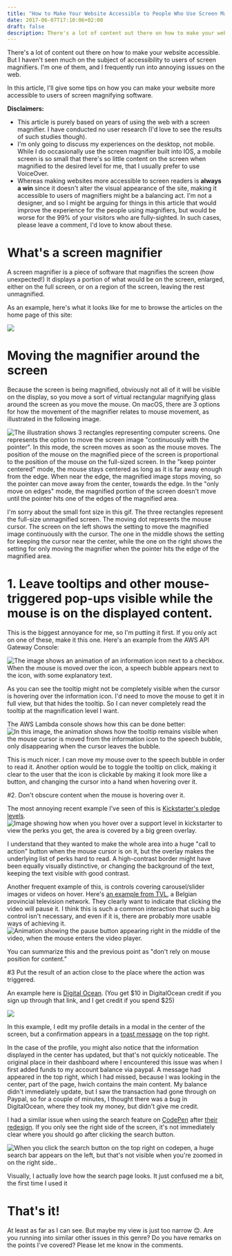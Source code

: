 ```yaml
---
title: "How to Make Your Website Accessible to People Who Use Screen Magnifiers"
date: 2017-06-07T17:10:06+02:00
draft: false
description: There's a lot of content out there on how to make your website accessible. But I haven't seen much on the subject of accessibility to users of screen magnifiers. I'm one of them, and I frequently run into annoying issues on the web.
---
```

There's a lot of content out there on how to make your website accessible. But I haven't seen much on the subject of accessibility to users of screen magnifiers. I'm one of them, and I frequently run into annoying issues on the web.

In this article, I'll give some tips on how you can make your website more accessible to users of screen magnifying software.

**Disclaimers:**

  - This article is purely based on years of using the web with a screen magnifier. I have conducted no user research (I'd love to see the results of such studies though).
  - I'm only going to discuss my experiences on the desktop, not mobile. While I do occasionally use the screen magnifier built into IOS, a mobile screen is so small that there's so little content on the screen when magnified to the desired level for me, that I usually prefer to use VoiceOver.
  - Whereas making websites more accessible to screen readers is **always a win** since it doesn't alter the visual appearance of the site, making it accessible to users of magnifiers might be a balancing act. I'm not a designer, and so I might be arguing for things in this article that would improve the experience for the people using magnifiers, but would be worse for the 99% of your visitors who are fully-sighted. In such cases, please leave a comment, I'd love to know about these.

# What's a screen magnifier

A screen magnifier is a piece of software that magnifies the screen (how unexpected!) It displays a portion of what would be on the screen, enlarged, either on the full screen, or on a region of the screen, leaving the rest unmagnified.

As an example, here's what it looks like for me to browse the articles on the home page of this site:

![](https://thepracticaldev.s3.amazonaws.com/i/oqoasmqwnnvep9ci2wri.gif)

# Moving the magnifier around the screen

Because the screen is being magnified, obviously not all of it will be visible on the display, so you move a sort of virtual rectangular magnifying glass around the screen as you move the mouse. On macOS, there are 3 options for how the movement of the magnifier relates to mouse movement, as illustrated in the following image.

![The illustration shows 3 rectangles representing computer screens. One represents the option to move the screen image "continuously with the pointer". In this mode, the screen moves as soon as the mouse moves. The position of the mouse on the magnified piece of the screen is proportional to the position of the mouse on the full-sized screen. In the "keep pointer centered" mode, the mouse stays centered as long as it is far away enough from the edge. When near the edge, the magnified image stops moving, so the pointer can move away from the center, towards the edge. In the "only move on edges" mode, the magnified portion of the screen doesn't move until the pointer hits one of the edges of the magnified area.](https://thepracticaldev.s3.amazonaws.com/i/ket4231nz0m9ma8kogyf.gif)

I'm sorry about the small font size in this gif. The three rectangles represent the full-size unmagnified screen. The moving dot represents the mouse cursor. The screen on the left shows the setting to move the magnified image continuously with the cursor. The one in the middle shows the setting for keeping the cursor near the center, while the one on the right shows the setting for only moving the magnifier when the pointer hits the edge of the magnified area.

# 1. Leave tooltips and other mouse-triggered pop-ups visible while the mouse is on the displayed content.

This is the biggest annoyance for me, so I'm putting it first. If you only act on one of these, make it this one. Here's an example from the AWS API Gateway Console:

![The image shows an animation of an information icon next to a checkbox. When the mouse is moved over the icon, a speech bubble appears next to the icon, with some explanatory text.](https://thepracticaldev.s3.amazonaws.com/i/jwk2eownwngdmirdqetd.gif)

As you can see the tooltip might not be completely visible when the cursor is hovering over the information icon. I'd need to move the mouse to get it in full view, but that hides the tooltip. So I can never completely read the tooltip at the magnification level I want.

The AWS Lambda console shows how this can be done better:
![In this image, the animation shows how the tooltip remains visible when the mouse cursor is moved from the information icon to the speech bubble, only disappearing when the cursor leaves the bubble.](https://thepracticaldev.s3.amazonaws.com/i/joqe6nq1e8l2h2bxup2u.gif)

This is much nicer. I can move my mouse over to the speech bubble in order to read it. Another option would be to toggle the tooltip on click, making it clear to the user that the icon is clickable by making it look more like a button, and changing the cursor into a hand when hovering over it.

#2. Don't obscure content when the mouse is hovering over it.

The most annoying recent example I've seen of this is [Kickstarter's pledge levels](https://www.kickstarter.com/projects/theproperpeople/forbidden-explorers-urban-exploration-documentary). ![Image showing how when you hover over a support level in kickstarter to view the perks you get, the area is covered by a big green overlay.](https://thepracticaldev.s3.amazonaws.com/i/6ddjy32zofcusj54fy59.gif)

I understand that they wanted to make the whole area into a huge "call to action" button when the mouse cursor is on it, but the overlay makes the underlying list of perks hard to read. A high-contrast border might have been equally visually distinctive, or changing the background of the text, keeping the text visible with good contrast.

Another frequent example of this, is controls covering carousel/slider images or videos on hover. Here's [an example from TVL](https://www.tvl.be/programmas/weerbericht-weerbericht-6-juni-45243), a Belgian provincial television network. They clearly want to indicate that clicking the video will pause it. I think this is such a common interaction that such a big control isn't necessary, and even if it is, there are probably more usable ways of achieving it. ![Animation showing the pause button appearing right in the middle of the video, when the mouse enters the video player.](https://thepracticaldev.s3.amazonaws.com/i/xull41447azxij46ddrb.gif)

You can summarize this and the previous point as "don't rely on mouse position for content."

#3 Put the result of an action close to the place where the action was triggered.

An example here is [Digital Ocean](https://m.do.co/c/6e1ff92c19c3). (You get $10 in DigitalOcean credit if you sign up through that link, and I get credit if you spend $25)

![](https://thepracticaldev.s3.amazonaws.com/i/kxtl6wi7npp37avabs8k.gif)

In this example, I edit my profile details in a modal in the center of the screen, but a confirmation appears in a [toast message](https://ux.stackexchange.com/questions/11998/what-is-a-toast-notification) on the top right.

In the case of the profile, you might also notice that the information displayed in the center has updated, but that's not quickly noticeable. The original place in their dashboard where I encountered this issue was when I first added funds to my account balance via paypal. A message had appeared in the top right, which I had missed, because I was looking in the center, part of the page, hwich contains the main content. My balance didn't immediately update, but I saw the transaction had gone through on Paypal, so for a couple of minutes, I thought there was a bug in DigitalOcean, where they took my money, but didn't give me credit.

I had a similar issue when using the search feature on [CodePen](https://codepen.io) after [their redesign](http://codepen.seesparkbox.com/). If you only see the right side of the screen, it's not immediately clear where you should go after clicking the search button.


![When you click the search button on the top right on codepen, a huge search bar appears on the left, but that's not visible when you're zoomed in on the right side..](https://thepracticaldev.s3.amazonaws.com/i/3uevd9z5zev9d8jkvzdq.gif)

Visually, I actually love how the search page looks. It just confused me a bit, the first time I used it

# That's it!

At least as far as I can see. But maybe my view is just too narrow 😊. Are you running into similar other issues in this genre? Do you have remarks on the points I've covered? Please let me know in the comments.

